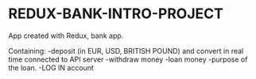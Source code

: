 # REDUX-BANK-INTRO-PROJECT
App created with Redux, bank app. 

 Containing: 
     -deposit (in EUR, USD, BRITISH POUND) and convert in real time connected to API server 
     -withdraw money 
     -loan money 
     -purpose of the loan.
     -LOG IN account
